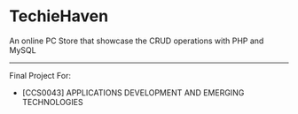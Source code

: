 # TechieHaven

An online PC Store that showcase the CRUD operations with PHP and MySQL

---

Final Project For:

- \[CCS0043] APPLICATIONS DEVELOPMENT AND EMERGING TECHNOLOGIES
